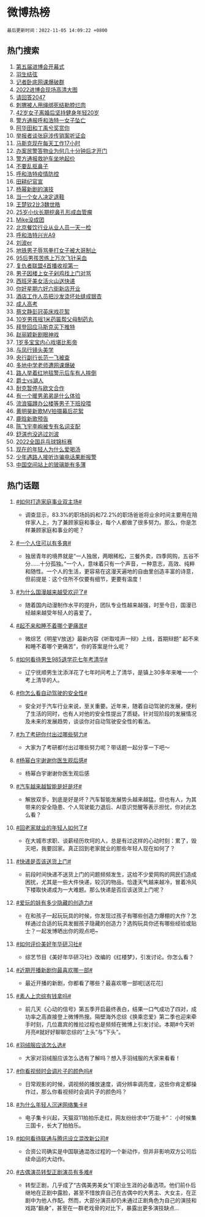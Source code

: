 # 微博热榜

`最后更新时间：2022-11-05 14:09:22 +0800`

## 热门搜索

1. [第五届进博会开幕式](https://m.weibo.cn/search?containerid=100103type%3D1%26t%3D10%26q%3D%23%E7%AC%AC%E4%BA%94%E5%B1%8A%E8%BF%9B%E5%8D%9A%E4%BC%9A%E5%BC%80%E5%B9%95%E5%BC%8F%23&stream_entry_id=51&isnewpage=1&extparam=seat%3D1%26cate%3D10103%26filter_type%3Drealtimehot%26pos%3D0%26dgr%3D0%26c_type%3D51%26display_time%3D1667628560%26pre_seqid%3D16676285601460188460221&luicode=10000011&lfid=106003type%253D25%2526t%253D3%2526disable_hot%253D1%2526filter_type%253Drealtimehot)
1. [羽生结弦](https://m.weibo.cn/search?containerid=100103type%3D1%26t%3D10%26q%3D%E7%BE%BD%E7%94%9F%E7%BB%93%E5%BC%A6&stream_entry_id=31&isnewpage=1&extparam=seat%3D1%26filter_type%3Drealtimehot%26pos%3D0%26c_type%3D31%26lcate%3D5001%26band_rank%3D1%26cate%3D5001%26flag%3D1%26q%3D%25E7%25BE%25BD%25E7%2594%259F%25E7%25BB%2593%25E5%25BC%25A6%26dgr%3D0%26realpos%3D1%26display_time%3D1667628560%26pre_seqid%3D16676285601460188460221&luicode=10000011&lfid=106003type%253D25%2526t%253D3%2526disable_hot%253D1%2526filter_type%253Drealtimehot)
1. [记者卧底网课爆破群](https://m.weibo.cn/search?containerid=100103type%3D1%26t%3D10%26q%3D%23%E8%AE%B0%E8%80%85%E5%8D%A7%E5%BA%95%E7%BD%91%E8%AF%BE%E7%88%86%E7%A0%B4%E7%BE%A4%23&stream_entry_id=31&isnewpage=1&extparam=seat%3D1%26filter_type%3Drealtimehot%26pos%3D1%26c_type%3D31%26lcate%3D5001%26band_rank%3D2%26cate%3D5001%26flag%3D0%26q%3D%2523%25E8%25AE%25B0%25E8%2580%2585%25E5%258D%25A7%25E5%25BA%2595%25E7%25BD%2591%25E8%25AF%25BE%25E7%2588%2586%25E7%25A0%25B4%25E7%25BE%25A4%2523%26dgr%3D0%26realpos%3D2%26display_time%3D1667628560%26pre_seqid%3D16676285601460188460221&luicode=10000011&lfid=106003type%253D25%2526t%253D3%2526disable_hot%253D1%2526filter_type%253Drealtimehot)
1. [2022进博会现场高清大图](https://m.weibo.cn/search?containerid=100103type%3D1%26t%3D10%26q%3D%232022%E8%BF%9B%E5%8D%9A%E4%BC%9A%E7%8E%B0%E5%9C%BA%E9%AB%98%E6%B8%85%E5%A4%A7%E5%9B%BE%23&stream_entry_id=31&isnewpage=1&extparam=seat%3D1%26filter_type%3Drealtimehot%26pos%3D2%26c_type%3D31%26lcate%3D5001%26band_rank%3D3%26cate%3D5001%26flag%3D0%26q%3D%25232022%25E8%25BF%259B%25E5%258D%259A%25E4%25BC%259A%25E7%258E%25B0%25E5%259C%25BA%25E9%25AB%2598%25E6%25B8%2585%25E5%25A4%25A7%25E5%259B%25BE%2523%26dgr%3D0%26realpos%3D3%26display_time%3D1667628560%26pre_seqid%3D16676285601460188460221&luicode=10000011&lfid=106003type%253D25%2526t%253D3%2526disable_hot%253D1%2526filter_type%253Drealtimehot)
1. [请回答2047](https://m.weibo.cn/search?containerid=100103type%3D1%26t%3D10%26q%3D%23%E8%AF%B7%E5%9B%9E%E7%AD%942047%23&stream_entry_id=31&isnewpage=1&extparam=seat%3D1%26topic_ad%3D1%26filter_type%3Drealtimehot%26pos%3D3%26c_type%3D31%26lcate%3D5001%26band_rank%3D4%26cate%3D5001%26adid%3D170322%26q%3D%2523%25E8%25AF%25B7%25E5%259B%259E%25E7%25AD%25942047%2523%26dgr%3D0%26display_time%3D1667628560%26pre_seqid%3D16676285601460188460221&luicode=10000011&lfid=106003type%253D25%2526t%253D3%2526disable_hot%253D1%2526filter_type%253Drealtimehot)
1. [刺猬被人用绳绑死结勒脖烂肉](https://m.weibo.cn/search?containerid=100103type%3D1%26t%3D10%26q%3D%23%E5%88%BA%E7%8C%AC%E8%A2%AB%E4%BA%BA%E7%94%A8%E7%BB%B3%E7%BB%91%E6%AD%BB%E7%BB%93%E5%8B%92%E8%84%96%E7%83%82%E8%82%89%23&stream_entry_id=31&isnewpage=1&extparam=seat%3D1%26filter_type%3Drealtimehot%26pos%3D4%26c_type%3D31%26lcate%3D5001%26band_rank%3D4%26cate%3D5001%26flag%3D1%26q%3D%2523%25E5%2588%25BA%25E7%258C%25AC%25E8%25A2%25AB%25E4%25BA%25BA%25E7%2594%25A8%25E7%25BB%25B3%25E7%25BB%2591%25E6%25AD%25BB%25E7%25BB%2593%25E5%258B%2592%25E8%2584%2596%25E7%2583%2582%25E8%2582%2589%2523%26dgr%3D0%26realpos%3D4%26display_time%3D1667628560%26pre_seqid%3D16676285601460188460221&luicode=10000011&lfid=106003type%253D25%2526t%253D3%2526disable_hot%253D1%2526filter_type%253Drealtimehot)
1. [42岁女子离婚后坚持健身年轻20岁](https://m.weibo.cn/search?containerid=100103type%3D1%26t%3D10%26q%3D%2342%E5%B2%81%E5%A5%B3%E5%AD%90%E7%A6%BB%E5%A9%9A%E5%90%8E%E5%9D%9A%E6%8C%81%E5%81%A5%E8%BA%AB%E5%B9%B4%E8%BD%BB20%E5%B2%81%23&stream_entry_id=31&isnewpage=1&extparam=seat%3D1%26filter_type%3Drealtimehot%26pos%3D5%26c_type%3D31%26lcate%3D5001%26band_rank%3D5%26cate%3D5001%26flag%3D2%26q%3D%252342%25E5%25B2%2581%25E5%25A5%25B3%25E5%25AD%2590%25E7%25A6%25BB%25E5%25A9%259A%25E5%2590%258E%25E5%259D%259A%25E6%258C%2581%25E5%2581%25A5%25E8%25BA%25AB%25E5%25B9%25B4%25E8%25BD%25BB20%25E5%25B2%2581%2523%26dgr%3D0%26realpos%3D5%26display_time%3D1667628560%26pre_seqid%3D16676285601460188460221&luicode=10000011&lfid=106003type%253D25%2526t%253D3%2526disable_hot%253D1%2526filter_type%253Drealtimehot)
1. [警方通报呼和浩特一女子坠亡](https://m.weibo.cn/search?containerid=100103type%3D1%26t%3D10%26q%3D%23%E8%AD%A6%E6%96%B9%E9%80%9A%E6%8A%A5%E5%91%BC%E5%92%8C%E6%B5%A9%E7%89%B9%E4%B8%80%E5%A5%B3%E5%AD%90%E5%9D%A0%E4%BA%A1%23&stream_entry_id=31&isnewpage=1&extparam=seat%3D1%26filter_type%3Drealtimehot%26pos%3D6%26c_type%3D31%26lcate%3D5001%26band_rank%3D6%26cate%3D5001%26flag%3D16%26q%3D%2523%25E8%25AD%25A6%25E6%2596%25B9%25E9%2580%259A%25E6%258A%25A5%25E5%2591%25BC%25E5%2592%258C%25E6%25B5%25A9%25E7%2589%25B9%25E4%25B8%2580%25E5%25A5%25B3%25E5%25AD%2590%25E5%259D%25A0%25E4%25BA%25A1%2523%26dgr%3D0%26realpos%3D6%26display_time%3D1667628560%26pre_seqid%3D16676285601460188460221&luicode=10000011&lfid=106003type%253D25%2526t%253D3%2526disable_hot%253D1%2526filter_type%253Drealtimehot)
1. [阿华田和丁禹兮奖赏你](https://m.weibo.cn/search?containerid=100103type%3D1%26t%3D10%26q%3D%23%E9%98%BF%E5%8D%8E%E7%94%B0%E5%92%8C%E4%B8%81%E7%A6%B9%E5%85%AE%E5%A5%96%E8%B5%8F%E4%BD%A0%23&stream_entry_id=31&isnewpage=1&extparam=seat%3D1%26topic_ad%3D1%26filter_type%3Drealtimehot%26pos%3D7%26c_type%3D31%26lcate%3D5001%26band_rank%3D7%26cate%3D5001%26adid%3D169901%26q%3D%2523%25E9%2598%25BF%25E5%258D%258E%25E7%2594%25B0%25E5%2592%258C%25E4%25B8%2581%25E7%25A6%25B9%25E5%2585%25AE%25E5%25A5%2596%25E8%25B5%258F%25E4%25BD%25A0%2523%26dgr%3D0%26display_time%3D1667628560%26pre_seqid%3D16676285601460188460221&luicode=10000011&lfid=106003type%253D25%2526t%253D3%2526disable_hot%253D1%2526filter_type%253Drealtimehot)
1. [举报者谈张庭涉传销案听证会](https://m.weibo.cn/search?containerid=100103type%3D1%26t%3D10%26q%3D%23%E4%B8%BE%E6%8A%A5%E8%80%85%E8%B0%88%E5%BC%A0%E5%BA%AD%E6%B6%89%E4%BC%A0%E9%94%80%E6%A1%88%E5%90%AC%E8%AF%81%E4%BC%9A%23&stream_entry_id=31&isnewpage=1&extparam=seat%3D1%26filter_type%3Drealtimehot%26pos%3D8%26c_type%3D31%26lcate%3D5001%26band_rank%3D7%26cate%3D5001%26flag%3D0%26q%3D%2523%25E4%25B8%25BE%25E6%258A%25A5%25E8%2580%2585%25E8%25B0%2588%25E5%25BC%25A0%25E5%25BA%25AD%25E6%25B6%2589%25E4%25BC%25A0%25E9%2594%2580%25E6%25A1%2588%25E5%2590%25AC%25E8%25AF%2581%25E4%25BC%259A%2523%26dgr%3D0%26realpos%3D7%26display_time%3D1667628560%26pre_seqid%3D16676285601460188460221&luicode=10000011&lfid=106003type%253D25%2526t%253D3%2526disable_hot%253D1%2526filter_type%253Drealtimehot)
1. [马斯克现在每天工作17小时](https://m.weibo.cn/search?containerid=100103type%3D1%26t%3D10%26q%3D%23%E9%A9%AC%E6%96%AF%E5%85%8B%E7%8E%B0%E5%9C%A8%E6%AF%8F%E5%A4%A9%E5%B7%A5%E4%BD%9C17%E5%B0%8F%E6%97%B6%23&stream_entry_id=31&isnewpage=1&extparam=seat%3D1%26filter_type%3Drealtimehot%26pos%3D9%26c_type%3D31%26lcate%3D5001%26band_rank%3D8%26cate%3D5001%26flag%3D0%26q%3D%2523%25E9%25A9%25AC%25E6%2596%25AF%25E5%2585%258B%25E7%258E%25B0%25E5%259C%25A8%25E6%25AF%258F%25E5%25A4%25A9%25E5%25B7%25A5%25E4%25BD%259C17%25E5%25B0%258F%25E6%2597%25B6%2523%26dgr%3D0%26realpos%3D8%26display_time%3D1667628560%26pre_seqid%3D16676285601460188460221&luicode=10000011&lfid=106003type%253D25%2526t%253D3%2526disable_hot%253D1%2526filter_type%253Drealtimehot)
1. [办案民警答物业为何几十分钟后才开门](https://m.weibo.cn/search?containerid=100103type%3D1%26t%3D10%26q%3D%23%E5%8A%9E%E6%A1%88%E6%B0%91%E8%AD%A6%E7%AD%94%E7%89%A9%E4%B8%9A%E4%B8%BA%E4%BD%95%E5%87%A0%E5%8D%81%E5%88%86%E9%92%9F%E5%90%8E%E6%89%8D%E5%BC%80%E9%97%A8%23&stream_entry_id=31&isnewpage=1&extparam=seat%3D1%26filter_type%3Drealtimehot%26pos%3D10%26c_type%3D31%26lcate%3D5001%26band_rank%3D9%26cate%3D5001%26flag%3D16%26q%3D%2523%25E5%258A%259E%25E6%25A1%2588%25E6%25B0%2591%25E8%25AD%25A6%25E7%25AD%2594%25E7%2589%25A9%25E4%25B8%259A%25E4%25B8%25BA%25E4%25BD%2595%25E5%2587%25A0%25E5%258D%2581%25E5%2588%2586%25E9%2592%259F%25E5%2590%258E%25E6%2589%258D%25E5%25BC%2580%25E9%2597%25A8%2523%26dgr%3D0%26realpos%3D9%26display_time%3D1667628560%26pre_seqid%3D16676285601460188460221&luicode=10000011&lfid=106003type%253D25%2526t%253D3%2526disable_hot%253D1%2526filter_type%253Drealtimehot)
1. [警方通报救护车坐地起价](https://m.weibo.cn/search?containerid=100103type%3D1%26t%3D10%26q%3D%23%E8%AD%A6%E6%96%B9%E9%80%9A%E6%8A%A5%E6%95%91%E6%8A%A4%E8%BD%A6%E5%9D%90%E5%9C%B0%E8%B5%B7%E4%BB%B7%23&stream_entry_id=31&isnewpage=1&extparam=seat%3D1%26filter_type%3Drealtimehot%26pos%3D11%26c_type%3D31%26lcate%3D5001%26band_rank%3D10%26cate%3D5001%26flag%3D1%26q%3D%2523%25E8%25AD%25A6%25E6%2596%25B9%25E9%2580%259A%25E6%258A%25A5%25E6%2595%2591%25E6%258A%25A4%25E8%25BD%25A6%25E5%259D%2590%25E5%259C%25B0%25E8%25B5%25B7%25E4%25BB%25B7%2523%26dgr%3D0%26realpos%3D10%26display_time%3D1667628560%26pre_seqid%3D16676285601460188460221&luicode=10000011&lfid=106003type%253D25%2526t%253D3%2526disable_hot%253D1%2526filter_type%253Drealtimehot)
1. [不要乱抠鼻子](https://m.weibo.cn/search?containerid=100103type%3D1%26t%3D10%26q%3D%23%E4%B8%8D%E8%A6%81%E4%B9%B1%E6%8A%A0%E9%BC%BB%E5%AD%90%23&stream_entry_id=31&isnewpage=1&extparam=seat%3D1%26filter_type%3Drealtimehot%26pos%3D12%26c_type%3D31%26lcate%3D5001%26band_rank%3D11%26cate%3D5001%26flag%3D0%26q%3D%2523%25E4%25B8%258D%25E8%25A6%2581%25E4%25B9%25B1%25E6%258A%25A0%25E9%25BC%25BB%25E5%25AD%2590%2523%26dgr%3D0%26realpos%3D11%26display_time%3D1667628560%26pre_seqid%3D16676285601460188460221&luicode=10000011&lfid=106003type%253D25%2526t%253D3%2526disable_hot%253D1%2526filter_type%253Drealtimehot)
1. [呼和浩特疫情防控](https://m.weibo.cn/search?containerid=100103type%3D1%26t%3D10%26q%3D%23%E5%91%BC%E5%92%8C%E6%B5%A9%E7%89%B9%E7%96%AB%E6%83%85%E9%98%B2%E6%8E%A7%23&stream_entry_id=31&isnewpage=1&extparam=seat%3D1%26filter_type%3Drealtimehot%26pos%3D13%26c_type%3D31%26lcate%3D5001%26band_rank%3D12%26cate%3D5001%26flag%3D1%26q%3D%2523%25E5%2591%25BC%25E5%2592%258C%25E6%25B5%25A9%25E7%2589%25B9%25E7%2596%25AB%25E6%2583%2585%25E9%2598%25B2%25E6%258E%25A7%2523%26dgr%3D0%26realpos%3D12%26display_time%3D1667628560%26pre_seqid%3D16676285601460188460221&luicode=10000011&lfid=106003type%253D25%2526t%253D3%2526disable_hot%253D1%2526filter_type%253Drealtimehot)
1. [田耕纪官宣](https://m.weibo.cn/search?containerid=100103type%3D1%26t%3D10%26q%3D%23%E7%94%B0%E8%80%95%E7%BA%AA%E5%AE%98%E5%AE%A3%23&stream_entry_id=31&isnewpage=1&extparam=seat%3D1%26filter_type%3Drealtimehot%26pos%3D14%26c_type%3D31%26lcate%3D5001%26band_rank%3D13%26cate%3D5001%26flag%3D1%26q%3D%2523%25E7%2594%25B0%25E8%2580%2595%25E7%25BA%25AA%25E5%25AE%2598%25E5%25AE%25A3%2523%26dgr%3D0%26realpos%3D13%26display_time%3D1667628560%26pre_seqid%3D16676285601460188460221&luicode=10000011&lfid=106003type%253D25%2526t%253D3%2526disable_hot%253D1%2526filter_type%253Drealtimehot)
1. [杨幂新剧的演技](https://m.weibo.cn/search?containerid=100103type%3D1%26t%3D10%26q%3D%23%E6%9D%A8%E5%B9%82%E6%96%B0%E5%89%A7%E7%9A%84%E6%BC%94%E6%8A%80%23&stream_entry_id=31&isnewpage=1&extparam=seat%3D1%26filter_type%3Drealtimehot%26pos%3D15%26c_type%3D31%26lcate%3D5001%26band_rank%3D14%26cate%3D5001%26flag%3D1%26q%3D%2523%25E6%259D%25A8%25E5%25B9%2582%25E6%2596%25B0%25E5%2589%25A7%25E7%259A%2584%25E6%25BC%2594%25E6%258A%2580%2523%26dgr%3D0%26realpos%3D14%26display_time%3D1667628560%26pre_seqid%3D16676285601460188460221&luicode=10000011&lfid=106003type%253D25%2526t%253D3%2526disable_hot%253D1%2526filter_type%253Drealtimehot)
1. [当一个女人决定退鞋](https://m.weibo.cn/search?containerid=100103type%3D1%26t%3D10%26q%3D%23%E5%BD%93%E4%B8%80%E4%B8%AA%E5%A5%B3%E4%BA%BA%E5%86%B3%E5%AE%9A%E9%80%80%E9%9E%8B%23&stream_entry_id=31&isnewpage=1&extparam=seat%3D1%26filter_type%3Drealtimehot%26pos%3D16%26c_type%3D31%26lcate%3D5001%26band_rank%3D15%26cate%3D5001%26flag%3D0%26q%3D%2523%25E5%25BD%2593%25E4%25B8%2580%25E4%25B8%25AA%25E5%25A5%25B3%25E4%25BA%25BA%25E5%2586%25B3%25E5%25AE%259A%25E9%2580%2580%25E9%259E%258B%2523%26dgr%3D0%26realpos%3D15%26display_time%3D1667628560%26pre_seqid%3D16676285601460188460221&luicode=10000011&lfid=106003type%253D25%2526t%253D3%2526disable_hot%253D1%2526filter_type%253Drealtimehot)
1. [王楚钦2比3魏世皓](https://m.weibo.cn/search?containerid=100103type%3D1%26t%3D10%26q%3D%23%E7%8E%8B%E6%A5%9A%E9%92%A62%E6%AF%943%E9%AD%8F%E4%B8%96%E7%9A%93%23&stream_entry_id=31&isnewpage=1&extparam=seat%3D1%26filter_type%3Drealtimehot%26pos%3D17%26c_type%3D31%26lcate%3D5001%26band_rank%3D16%26cate%3D5001%26flag%3D0%26q%3D%2523%25E7%258E%258B%25E6%25A5%259A%25E9%2592%25A62%25E6%25AF%25943%25E9%25AD%258F%25E4%25B8%2596%25E7%259A%2593%2523%26dgr%3D0%26realpos%3D16%26display_time%3D1667628560%26pre_seqid%3D16676285601460188460221&luicode=10000011&lfid=106003type%253D25%2526t%253D3%2526disable_hot%253D1%2526filter_type%253Drealtimehot)
1. [25岁小伙长期挖鼻孔形成血管瘤](https://m.weibo.cn/search?containerid=100103type%3D1%26t%3D10%26q%3D%2325%E5%B2%81%E5%B0%8F%E4%BC%99%E9%95%BF%E6%9C%9F%E6%8C%96%E9%BC%BB%E5%AD%94%E5%BD%A2%E6%88%90%E8%A1%80%E7%AE%A1%E7%98%A4%23&stream_entry_id=31&isnewpage=1&extparam=seat%3D1%26filter_type%3Drealtimehot%26pos%3D18%26c_type%3D31%26lcate%3D5001%26band_rank%3D17%26cate%3D5001%26flag%3D2%26q%3D%252325%25E5%25B2%2581%25E5%25B0%258F%25E4%25BC%2599%25E9%2595%25BF%25E6%259C%259F%25E6%258C%2596%25E9%25BC%25BB%25E5%25AD%2594%25E5%25BD%25A2%25E6%2588%2590%25E8%25A1%2580%25E7%25AE%25A1%25E7%2598%25A4%2523%26dgr%3D0%26realpos%3D17%26display_time%3D1667628560%26pre_seqid%3D16676285601460188460221&luicode=10000011&lfid=106003type%253D25%2526t%253D3%2526disable_hot%253D1%2526filter_type%253Drealtimehot)
1. [Mike没成团](https://m.weibo.cn/search?containerid=100103type%3D1%26t%3D10%26q%3D%23Mike%E6%B2%A1%E6%88%90%E5%9B%A2%23&stream_entry_id=31&isnewpage=1&extparam=seat%3D1%26filter_type%3Drealtimehot%26pos%3D19%26c_type%3D31%26lcate%3D5001%26band_rank%3D18%26cate%3D5001%26flag%3D0%26q%3D%2523Mike%25E6%25B2%25A1%25E6%2588%2590%25E5%259B%25A2%2523%26dgr%3D0%26realpos%3D18%26display_time%3D1667628560%26pre_seqid%3D16676285601460188460221&luicode=10000011&lfid=106003type%253D25%2526t%253D3%2526disable_hot%253D1%2526filter_type%253Drealtimehot)
1. [北京餐饮行业从业人员一天一检](https://m.weibo.cn/search?containerid=100103type%3D1%26t%3D10%26q%3D%23%E5%8C%97%E4%BA%AC%E9%A4%90%E9%A5%AE%E8%A1%8C%E4%B8%9A%E4%BB%8E%E4%B8%9A%E4%BA%BA%E5%91%98%E4%B8%80%E5%A4%A9%E4%B8%80%E6%A3%80%23&stream_entry_id=31&isnewpage=1&extparam=seat%3D1%26filter_type%3Drealtimehot%26pos%3D20%26c_type%3D31%26lcate%3D5001%26band_rank%3D19%26cate%3D5001%26flag%3D1%26q%3D%2523%25E5%258C%2597%25E4%25BA%25AC%25E9%25A4%2590%25E9%25A5%25AE%25E8%25A1%258C%25E4%25B8%259A%25E4%25BB%258E%25E4%25B8%259A%25E4%25BA%25BA%25E5%2591%2598%25E4%25B8%2580%25E5%25A4%25A9%25E4%25B8%2580%25E6%25A3%2580%2523%26dgr%3D0%26realpos%3D19%26display_time%3D1667628560%26pre_seqid%3D16676285601460188460221&luicode=10000011&lfid=106003type%253D25%2526t%253D3%2526disable_hot%253D1%2526filter_type%253Drealtimehot)
1. [呼和浩特兴光A9](https://m.weibo.cn/search?containerid=100103type%3D1%26t%3D10%26q%3D%23%E5%91%BC%E5%92%8C%E6%B5%A9%E7%89%B9%E5%85%B4%E5%85%89A9%23&stream_entry_id=31&isnewpage=1&extparam=seat%3D1%26filter_type%3Drealtimehot%26pos%3D21%26c_type%3D31%26lcate%3D5001%26band_rank%3D20%26cate%3D5001%26flag%3D0%26q%3D%2523%25E5%2591%25BC%25E5%2592%258C%25E6%25B5%25A9%25E7%2589%25B9%25E5%2585%25B4%25E5%2585%2589A9%2523%26dgr%3D0%26realpos%3D20%26display_time%3D1667628560%26pre_seqid%3D16676285601460188460221&luicode=10000011&lfid=106003type%253D25%2526t%253D3%2526disable_hot%253D1%2526filter_type%253Drealtimehot)
1. [刘波er](https://m.weibo.cn/search?containerid=100103type%3D1%26t%3D10%26q%3D%E5%88%98%E6%B3%A2er&stream_entry_id=31&isnewpage=1&extparam=seat%3D1%26filter_type%3Drealtimehot%26pos%3D22%26c_type%3D31%26lcate%3D5001%26band_rank%3D21%26cate%3D5001%26flag%3D0%26q%3D%25E5%2588%2598%25E6%25B3%25A2er%26dgr%3D0%26realpos%3D21%26display_time%3D1667628560%26pre_seqid%3D16676285601460188460221&luicode=10000011&lfid=106003type%253D25%2526t%253D3%2526disable_hot%253D1%2526filter_type%253Drealtimehot)
1. [地铁男子辱骂拳打女子被大哥制止](https://m.weibo.cn/search?containerid=100103type%3D1%26t%3D10%26q%3D%23%E5%9C%B0%E9%93%81%E7%94%B7%E5%AD%90%E8%BE%B1%E9%AA%82%E6%8B%B3%E6%89%93%E5%A5%B3%E5%AD%90%E8%A2%AB%E5%A4%A7%E5%93%A5%E5%88%B6%E6%AD%A2%23&stream_entry_id=31&isnewpage=1&extparam=seat%3D1%26filter_type%3Drealtimehot%26pos%3D23%26c_type%3D31%26lcate%3D5001%26band_rank%3D22%26cate%3D5001%26flag%3D0%26q%3D%2523%25E5%259C%25B0%25E9%2593%2581%25E7%2594%25B7%25E5%25AD%2590%25E8%25BE%25B1%25E9%25AA%2582%25E6%258B%25B3%25E6%2589%2593%25E5%25A5%25B3%25E5%25AD%2590%25E8%25A2%25AB%25E5%25A4%25A7%25E5%2593%25A5%25E5%2588%25B6%25E6%25AD%25A2%2523%26dgr%3D0%26realpos%3D22%26display_time%3D1667628560%26pre_seqid%3D16676285601460188460221&luicode=10000011&lfid=106003type%253D25%2526t%253D3%2526disable_hot%253D1%2526filter_type%253Drealtimehot)
1. [95后男孩苦练上万次飞针采血](https://m.weibo.cn/search?containerid=100103type%3D1%26t%3D10%26q%3D%2395%E5%90%8E%E7%94%B7%E5%AD%A9%E8%8B%A6%E7%BB%83%E4%B8%8A%E4%B8%87%E6%AC%A1%E9%A3%9E%E9%92%88%E9%87%87%E8%A1%80%23&stream_entry_id=31&isnewpage=1&extparam=seat%3D1%26filter_type%3Drealtimehot%26pos%3D24%26c_type%3D31%26lcate%3D5001%26band_rank%3D23%26cate%3D5001%26flag%3D0%26q%3D%252395%25E5%2590%258E%25E7%2594%25B7%25E5%25AD%25A9%25E8%258B%25A6%25E7%25BB%2583%25E4%25B8%258A%25E4%25B8%2587%25E6%25AC%25A1%25E9%25A3%259E%25E9%2592%2588%25E9%2587%2587%25E8%25A1%2580%2523%26dgr%3D0%26realpos%3D23%26display_time%3D1667628560%26pre_seqid%3D16676285601460188460221&luicode=10000011&lfid=106003type%253D25%2526t%253D3%2526disable_hot%253D1%2526filter_type%253Drealtimehot)
1. [复仇者联盟4首播收视第一](https://m.weibo.cn/search?containerid=100103type%3D1%26t%3D10%26q%3D%23%E5%A4%8D%E4%BB%87%E8%80%85%E8%81%94%E7%9B%9F4%E9%A6%96%E6%92%AD%E6%94%B6%E8%A7%86%E7%AC%AC%E4%B8%80%23&stream_entry_id=31&isnewpage=1&extparam=seat%3D1%26filter_type%3Drealtimehot%26pos%3D25%26c_type%3D31%26lcate%3D5001%26band_rank%3D24%26cate%3D5001%26flag%3D0%26q%3D%2523%25E5%25A4%258D%25E4%25BB%2587%25E8%2580%2585%25E8%2581%2594%25E7%259B%259F4%25E9%25A6%2596%25E6%2592%25AD%25E6%2594%25B6%25E8%25A7%2586%25E7%25AC%25AC%25E4%25B8%2580%2523%26dgr%3D0%26realpos%3D24%26display_time%3D1667628560%26pre_seqid%3D16676285601460188460221&luicode=10000011&lfid=106003type%253D25%2526t%253D3%2526disable_hot%253D1%2526filter_type%253Drealtimehot)
1. [男子因楼上女子剁鸡找上门对骂](https://m.weibo.cn/search?containerid=100103type%3D1%26t%3D10%26q%3D%23%E7%94%B7%E5%AD%90%E5%9B%A0%E6%A5%BC%E4%B8%8A%E5%A5%B3%E5%AD%90%E5%89%81%E9%B8%A1%E6%89%BE%E4%B8%8A%E9%97%A8%E5%AF%B9%E9%AA%82%23&stream_entry_id=31&isnewpage=1&extparam=seat%3D1%26filter_type%3Drealtimehot%26pos%3D26%26c_type%3D31%26lcate%3D5001%26band_rank%3D25%26cate%3D5001%26flag%3D0%26q%3D%2523%25E7%2594%25B7%25E5%25AD%2590%25E5%259B%25A0%25E6%25A5%25BC%25E4%25B8%258A%25E5%25A5%25B3%25E5%25AD%2590%25E5%2589%2581%25E9%25B8%25A1%25E6%2589%25BE%25E4%25B8%258A%25E9%2597%25A8%25E5%25AF%25B9%25E9%25AA%2582%2523%26dgr%3D0%26realpos%3D25%26display_time%3D1667628560%26pre_seqid%3D16676285601460188460221&luicode=10000011&lfid=106003type%253D25%2526t%253D3%2526disable_hot%253D1%2526filter_type%253Drealtimehot)
1. [西班牙美女活火山送快递](https://m.weibo.cn/search?containerid=100103type%3D1%26t%3D10%26q%3D%23%E8%A5%BF%E7%8F%AD%E7%89%99%E7%BE%8E%E5%A5%B3%E6%B4%BB%E7%81%AB%E5%B1%B1%E9%80%81%E5%BF%AB%E9%80%92%23&stream_entry_id=31&isnewpage=1&extparam=seat%3D1%26filter_type%3Drealtimehot%26pos%3D27%26c_type%3D31%26lcate%3D5001%26band_rank%3D26%26cate%3D5001%26flag%3D1%26q%3D%2523%25E8%25A5%25BF%25E7%258F%25AD%25E7%2589%2599%25E7%25BE%258E%25E5%25A5%25B3%25E6%25B4%25BB%25E7%2581%25AB%25E5%25B1%25B1%25E9%2580%2581%25E5%25BF%25AB%25E9%2580%2592%2523%26dgr%3D0%26realpos%3D26%26display_time%3D1667628560%26pre_seqid%3D16676285601460188460221&luicode=10000011&lfid=106003type%253D25%2526t%253D3%2526disable_hot%253D1%2526filter_type%253Drealtimehot)
1. [你好星期六好六街新店开业](https://m.weibo.cn/search?containerid=100103type%3D1%26t%3D10%26q%3D%23%E4%BD%A0%E5%A5%BD%E6%98%9F%E6%9C%9F%E5%85%AD%E5%A5%BD%E5%85%AD%E8%A1%97%E6%96%B0%E5%BA%97%E5%BC%80%E4%B8%9A%23&stream_entry_id=31&isnewpage=1&extparam=seat%3D1%26filter_type%3Drealtimehot%26pos%3D28%26c_type%3D31%26lcate%3D5001%26band_rank%3D27%26cate%3D5001%26flag%3D0%26q%3D%2523%25E4%25BD%25A0%25E5%25A5%25BD%25E6%2598%259F%25E6%259C%259F%25E5%2585%25AD%25E5%25A5%25BD%25E5%2585%25AD%25E8%25A1%2597%25E6%2596%25B0%25E5%25BA%2597%25E5%25BC%2580%25E4%25B8%259A%2523%26dgr%3D0%26realpos%3D27%26display_time%3D1667628560%26pre_seqid%3D16676285601460188460221&luicode=10000011&lfid=106003type%253D25%2526t%253D3%2526disable_hot%253D1%2526filter_type%253Drealtimehot)
1. [酒店工作人员把沙发烫坏处缝成银杏](https://m.weibo.cn/search?containerid=100103type%3D1%26t%3D10%26q%3D%23%E9%85%92%E5%BA%97%E5%B7%A5%E4%BD%9C%E4%BA%BA%E5%91%98%E6%8A%8A%E6%B2%99%E5%8F%91%E7%83%AB%E5%9D%8F%E5%A4%84%E7%BC%9D%E6%88%90%E9%93%B6%E6%9D%8F%23&stream_entry_id=31&isnewpage=1&extparam=seat%3D1%26filter_type%3Drealtimehot%26pos%3D29%26c_type%3D31%26lcate%3D5001%26band_rank%3D28%26cate%3D5001%26flag%3D0%26q%3D%2523%25E9%2585%2592%25E5%25BA%2597%25E5%25B7%25A5%25E4%25BD%259C%25E4%25BA%25BA%25E5%2591%2598%25E6%258A%258A%25E6%25B2%2599%25E5%258F%2591%25E7%2583%25AB%25E5%259D%258F%25E5%25A4%2584%25E7%25BC%259D%25E6%2588%2590%25E9%2593%25B6%25E6%259D%258F%2523%26dgr%3D0%26realpos%3D28%26display_time%3D1667628560%26pre_seqid%3D16676285601460188460221&luicode=10000011&lfid=106003type%253D25%2526t%253D3%2526disable_hot%253D1%2526filter_type%253Drealtimehot)
1. [成人高考](https://m.weibo.cn/search?containerid=100103type%3D1%26t%3D10%26q%3D%E6%88%90%E4%BA%BA%E9%AB%98%E8%80%83&stream_entry_id=31&isnewpage=1&extparam=seat%3D1%26filter_type%3Drealtimehot%26pos%3D30%26c_type%3D31%26lcate%3D5001%26band_rank%3D29%26cate%3D5001%26flag%3D1%26q%3D%25E6%2588%2590%25E4%25BA%25BA%25E9%25AB%2598%25E8%2580%2583%26dgr%3D0%26realpos%3D29%26display_time%3D1667628560%26pre_seqid%3D16676285601460188460221&luicode=10000011&lfid=106003type%253D25%2526t%253D3%2526disable_hot%253D1%2526filter_type%253Drealtimehot)
1. [蔡文静彭冠英床戏花絮](https://m.weibo.cn/search?containerid=100103type%3D1%26t%3D10%26q%3D%23%E8%94%A1%E6%96%87%E9%9D%99%E5%BD%AD%E5%86%A0%E8%8B%B1%E5%BA%8A%E6%88%8F%E8%8A%B1%E7%B5%AE%23&stream_entry_id=31&isnewpage=1&extparam=seat%3D1%26filter_type%3Drealtimehot%26pos%3D31%26c_type%3D31%26lcate%3D5001%26band_rank%3D30%26cate%3D5001%26flag%3D0%26q%3D%2523%25E8%2594%25A1%25E6%2596%2587%25E9%259D%2599%25E5%25BD%25AD%25E5%2586%25A0%25E8%258B%25B1%25E5%25BA%258A%25E6%2588%258F%25E8%258A%25B1%25E7%25B5%25AE%2523%26dgr%3D0%26realpos%3D30%26display_time%3D1667628560%26pre_seqid%3D16676285601460188460221&luicode=10000011&lfid=106003type%253D25%2526t%253D3%2526disable_hot%253D1%2526filter_type%253Drealtimehot)
1. [10岁男孩摇1米药匾帮父母制药丸](https://m.weibo.cn/search?containerid=100103type%3D1%26t%3D10%26q%3D%2310%E5%B2%81%E7%94%B7%E5%AD%A9%E6%91%871%E7%B1%B3%E8%8D%AF%E5%8C%BE%E5%B8%AE%E7%88%B6%E6%AF%8D%E5%88%B6%E8%8D%AF%E4%B8%B8%23&stream_entry_id=31&isnewpage=1&extparam=seat%3D1%26filter_type%3Drealtimehot%26pos%3D32%26c_type%3D31%26lcate%3D5001%26band_rank%3D31%26cate%3D5001%26flag%3D0%26q%3D%252310%25E5%25B2%2581%25E7%2594%25B7%25E5%25AD%25A9%25E6%2591%25871%25E7%25B1%25B3%25E8%258D%25AF%25E5%258C%25BE%25E5%25B8%25AE%25E7%2588%25B6%25E6%25AF%258D%25E5%2588%25B6%25E8%258D%25AF%25E4%25B8%25B8%2523%26dgr%3D0%26realpos%3D31%26display_time%3D1667628560%26pre_seqid%3D16676285601460188460221&luicode=10000011&lfid=106003type%253D25%2526t%253D3%2526disable_hot%253D1%2526filter_type%253Drealtimehot)
1. [拜登回应马斯克买下推特](https://m.weibo.cn/search?containerid=100103type%3D1%26t%3D10%26q%3D%23%E6%8B%9C%E7%99%BB%E5%9B%9E%E5%BA%94%E9%A9%AC%E6%96%AF%E5%85%8B%E4%B9%B0%E4%B8%8B%E6%8E%A8%E7%89%B9%23&stream_entry_id=31&isnewpage=1&extparam=seat%3D1%26filter_type%3Drealtimehot%26pos%3D33%26c_type%3D31%26lcate%3D5001%26band_rank%3D32%26cate%3D5001%26flag%3D1%26q%3D%2523%25E6%258B%259C%25E7%2599%25BB%25E5%259B%259E%25E5%25BA%2594%25E9%25A9%25AC%25E6%2596%25AF%25E5%2585%258B%25E4%25B9%25B0%25E4%25B8%258B%25E6%258E%25A8%25E7%2589%25B9%2523%26dgr%3D0%26realpos%3D32%26display_time%3D1667628560%26pre_seqid%3D16676285601460188460221&luicode=10000011&lfid=106003type%253D25%2526t%253D3%2526disable_hot%253D1%2526filter_type%253Drealtimehot)
1. [赵丽颖新剧眼神戏](https://m.weibo.cn/search?containerid=100103type%3D1%26t%3D10%26q%3D%23%E8%B5%B5%E4%B8%BD%E9%A2%96%E6%96%B0%E5%89%A7%E7%9C%BC%E7%A5%9E%E6%88%8F%23&stream_entry_id=31&isnewpage=1&extparam=seat%3D1%26filter_type%3Drealtimehot%26pos%3D34%26c_type%3D31%26lcate%3D5001%26band_rank%3D33%26cate%3D5001%26flag%3D0%26q%3D%2523%25E8%25B5%25B5%25E4%25B8%25BD%25E9%25A2%2596%25E6%2596%25B0%25E5%2589%25A7%25E7%259C%25BC%25E7%25A5%259E%25E6%2588%258F%2523%26dgr%3D0%26realpos%3D33%26display_time%3D1667628560%26pre_seqid%3D16676285601460188460221&luicode=10000011&lfid=106003type%253D25%2526t%253D3%2526disable_hot%253D1%2526filter_type%253Drealtimehot)
1. [1岁多宝宝内心戏堪比影帝](https://m.weibo.cn/search?containerid=100103type%3D1%26t%3D10%26q%3D%231%E5%B2%81%E5%A4%9A%E5%AE%9D%E5%AE%9D%E5%86%85%E5%BF%83%E6%88%8F%E5%A0%AA%E6%AF%94%E5%BD%B1%E5%B8%9D%23&stream_entry_id=31&isnewpage=1&extparam=seat%3D1%26filter_type%3Drealtimehot%26pos%3D35%26c_type%3D31%26lcate%3D5001%26band_rank%3D34%26cate%3D5001%26flag%3D1%26q%3D%25231%25E5%25B2%2581%25E5%25A4%259A%25E5%25AE%259D%25E5%25AE%259D%25E5%2586%2585%25E5%25BF%2583%25E6%2588%258F%25E5%25A0%25AA%25E6%25AF%2594%25E5%25BD%25B1%25E5%25B8%259D%2523%26dgr%3D0%26realpos%3D34%26display_time%3D1667628560%26pre_seqid%3D16676285601460188460221&luicode=10000011&lfid=106003type%253D25%2526t%253D3%2526disable_hot%253D1%2526filter_type%253Drealtimehot)
1. [与凤行镜头美学](https://m.weibo.cn/search?containerid=100103type%3D1%26t%3D10%26q%3D%23%E4%B8%8E%E5%87%A4%E8%A1%8C%E9%95%9C%E5%A4%B4%E7%BE%8E%E5%AD%A6%23&stream_entry_id=31&isnewpage=1&extparam=seat%3D1%26filter_type%3Drealtimehot%26pos%3D36%26c_type%3D31%26lcate%3D5001%26band_rank%3D35%26cate%3D5001%26flag%3D0%26q%3D%2523%25E4%25B8%258E%25E5%2587%25A4%25E8%25A1%258C%25E9%2595%259C%25E5%25A4%25B4%25E7%25BE%258E%25E5%25AD%25A6%2523%26dgr%3D0%26realpos%3D35%26display_time%3D1667628560%26pre_seqid%3D16676285601460188460221&luicode=10000011&lfid=106003type%253D25%2526t%253D3%2526disable_hot%253D1%2526filter_type%253Drealtimehot)
1. [央行副行长范一飞被查](https://m.weibo.cn/search?containerid=100103type%3D1%26t%3D10%26q%3D%23%E5%A4%AE%E8%A1%8C%E5%89%AF%E8%A1%8C%E9%95%BF%E8%8C%83%E4%B8%80%E9%A3%9E%E8%A2%AB%E6%9F%A5%23&stream_entry_id=31&isnewpage=1&extparam=seat%3D1%26filter_type%3Drealtimehot%26pos%3D37%26c_type%3D31%26lcate%3D5001%26band_rank%3D36%26cate%3D5001%26flag%3D0%26q%3D%2523%25E5%25A4%25AE%25E8%25A1%258C%25E5%2589%25AF%25E8%25A1%258C%25E9%2595%25BF%25E8%258C%2583%25E4%25B8%2580%25E9%25A3%259E%25E8%25A2%25AB%25E6%259F%25A5%2523%26dgr%3D0%26realpos%3D36%26display_time%3D1667628560%26pre_seqid%3D16676285601460188460221&luicode=10000011&lfid=106003type%253D25%2526t%253D3%2526disable_hot%253D1%2526filter_type%253Drealtimehot)
1. [多地中学老师遭网课爆破](https://m.weibo.cn/search?containerid=100103type%3D1%26t%3D10%26q%3D%23%E5%A4%9A%E5%9C%B0%E4%B8%AD%E5%AD%A6%E8%80%81%E5%B8%88%E9%81%AD%E7%BD%91%E8%AF%BE%E7%88%86%E7%A0%B4%23&stream_entry_id=31&isnewpage=1&extparam=seat%3D1%26filter_type%3Drealtimehot%26pos%3D38%26c_type%3D31%26lcate%3D5001%26band_rank%3D37%26cate%3D5001%26flag%3D0%26q%3D%2523%25E5%25A4%259A%25E5%259C%25B0%25E4%25B8%25AD%25E5%25AD%25A6%25E8%2580%2581%25E5%25B8%2588%25E9%2581%25AD%25E7%25BD%2591%25E8%25AF%25BE%25E7%2588%2586%25E7%25A0%25B4%2523%26dgr%3D0%26realpos%3D37%26display_time%3D1667628560%26pre_seqid%3D16676285601460188460221&luicode=10000011&lfid=106003type%253D25%2526t%253D3%2526disable_hot%253D1%2526filter_type%253Drealtimehot)
1. [路人举着红地毯警示后车有人摔倒](https://m.weibo.cn/search?containerid=100103type%3D1%26t%3D10%26q%3D%23%E8%B7%AF%E4%BA%BA%E4%B8%BE%E7%9D%80%E7%BA%A2%E5%9C%B0%E6%AF%AF%E8%AD%A6%E7%A4%BA%E5%90%8E%E8%BD%A6%E6%9C%89%E4%BA%BA%E6%91%94%E5%80%92%23&stream_entry_id=31&isnewpage=1&extparam=seat%3D1%26filter_type%3Drealtimehot%26pos%3D39%26c_type%3D31%26lcate%3D5001%26band_rank%3D38%26cate%3D5001%26flag%3D0%26q%3D%2523%25E8%25B7%25AF%25E4%25BA%25BA%25E4%25B8%25BE%25E7%259D%2580%25E7%25BA%25A2%25E5%259C%25B0%25E6%25AF%25AF%25E8%25AD%25A6%25E7%25A4%25BA%25E5%2590%258E%25E8%25BD%25A6%25E6%259C%2589%25E4%25BA%25BA%25E6%2591%2594%25E5%2580%2592%2523%26dgr%3D0%26realpos%3D38%26display_time%3D1667628560%26pre_seqid%3D16676285601460188460221&luicode=10000011&lfid=106003type%253D25%2526t%253D3%2526disable_hot%253D1%2526filter_type%253Drealtimehot)
1. [爵士vs湖人](https://m.weibo.cn/search?containerid=100103type%3D1%26t%3D10%26q%3D%23%E7%88%B5%E5%A3%ABvs%E6%B9%96%E4%BA%BA%23&stream_entry_id=31&isnewpage=1&extparam=seat%3D1%26filter_type%3Drealtimehot%26pos%3D40%26c_type%3D31%26lcate%3D5001%26band_rank%3D39%26cate%3D5001%26flag%3D0%26q%3D%2523%25E7%2588%25B5%25E5%25A3%25ABvs%25E6%25B9%2596%25E4%25BA%25BA%2523%26dgr%3D0%26realpos%3D39%26display_time%3D1667628560%26pre_seqid%3D16676285601460188460221&luicode=10000011&lfid=106003type%253D25%2526t%253D3%2526disable_hot%253D1%2526filter_type%253Drealtimehot)
1. [耐克暂停与欧文合作](https://m.weibo.cn/search?containerid=100103type%3D1%26t%3D10%26q%3D%23%E8%80%90%E5%85%8B%E6%9A%82%E5%81%9C%E4%B8%8E%E6%AC%A7%E6%96%87%E5%90%88%E4%BD%9C%23&stream_entry_id=31&isnewpage=1&extparam=seat%3D1%26filter_type%3Drealtimehot%26pos%3D41%26c_type%3D31%26lcate%3D5001%26band_rank%3D40%26cate%3D5001%26flag%3D0%26q%3D%2523%25E8%2580%2590%25E5%2585%258B%25E6%259A%2582%25E5%2581%259C%25E4%25B8%258E%25E6%25AC%25A7%25E6%2596%2587%25E5%2590%2588%25E4%25BD%259C%2523%26dgr%3D0%26realpos%3D40%26display_time%3D1667628560%26pre_seqid%3D16676285601460188460221&luicode=10000011&lfid=106003type%253D25%2526t%253D3%2526disable_hot%253D1%2526filter_type%253Drealtimehot)
1. [有一个暖男弟弟是什么体验](https://m.weibo.cn/search?containerid=100103type%3D1%26t%3D10%26q%3D%23%E6%9C%89%E4%B8%80%E4%B8%AA%E6%9A%96%E7%94%B7%E5%BC%9F%E5%BC%9F%E6%98%AF%E4%BB%80%E4%B9%88%E4%BD%93%E9%AA%8C%23&stream_entry_id=31&isnewpage=1&extparam=seat%3D1%26filter_type%3Drealtimehot%26pos%3D42%26c_type%3D31%26lcate%3D5001%26band_rank%3D41%26cate%3D5001%26flag%3D0%26q%3D%2523%25E6%259C%2589%25E4%25B8%2580%25E4%25B8%25AA%25E6%259A%2596%25E7%2594%25B7%25E5%25BC%259F%25E5%25BC%259F%25E6%2598%25AF%25E4%25BB%2580%25E4%25B9%2588%25E4%25BD%2593%25E9%25AA%258C%2523%26dgr%3D0%26realpos%3D41%26display_time%3D1667628560%26pre_seqid%3D16676285601460188460221&luicode=10000011&lfid=106003type%253D25%2526t%253D3%2526disable_hot%253D1%2526filter_type%253Drealtimehot)
1. [流浪猫蹲办公楼等男子下班投喂](https://m.weibo.cn/search?containerid=100103type%3D1%26t%3D10%26q%3D%23%E6%B5%81%E6%B5%AA%E7%8C%AB%E8%B9%B2%E5%8A%9E%E5%85%AC%E6%A5%BC%E7%AD%89%E7%94%B7%E5%AD%90%E4%B8%8B%E7%8F%AD%E6%8A%95%E5%96%82%23&stream_entry_id=31&isnewpage=1&extparam=seat%3D1%26filter_type%3Drealtimehot%26pos%3D43%26c_type%3D31%26lcate%3D5001%26band_rank%3D42%26cate%3D5001%26flag%3D0%26q%3D%2523%25E6%25B5%2581%25E6%25B5%25AA%25E7%258C%25AB%25E8%25B9%25B2%25E5%258A%259E%25E5%2585%25AC%25E6%25A5%25BC%25E7%25AD%2589%25E7%2594%25B7%25E5%25AD%2590%25E4%25B8%258B%25E7%258F%25AD%25E6%258A%2595%25E5%2596%2582%2523%26dgr%3D0%26realpos%3D42%26display_time%3D1667628560%26pre_seqid%3D16676285601460188460221&luicode=10000011&lfid=106003type%253D25%2526t%253D3%2526disable_hot%253D1%2526filter_type%253Drealtimehot)
1. [黄明昊新歌MV拍摄幕后花絮](https://m.weibo.cn/search?containerid=100103type%3D1%26t%3D10%26q%3D%23%E9%BB%84%E6%98%8E%E6%98%8A%E6%96%B0%E6%AD%8CMV%E6%8B%8D%E6%91%84%E5%B9%95%E5%90%8E%E8%8A%B1%E7%B5%AE%23&stream_entry_id=31&isnewpage=1&extparam=seat%3D1%26filter_type%3Drealtimehot%26pos%3D44%26c_type%3D31%26lcate%3D5001%26band_rank%3D43%26cate%3D5001%26flag%3D1%26q%3D%2523%25E9%25BB%2584%25E6%2598%258E%25E6%2598%258A%25E6%2596%25B0%25E6%25AD%258CMV%25E6%258B%258D%25E6%2591%2584%25E5%25B9%2595%25E5%2590%258E%25E8%258A%25B1%25E7%25B5%25AE%2523%26dgr%3D0%26realpos%3D43%26display_time%3D1667628560%26pre_seqid%3D16676285601460188460221&luicode=10000011&lfid=106003type%253D25%2526t%253D3%2526disable_hot%253D1%2526filter_type%253Drealtimehot)
1. [鹿晗新歌预告](https://m.weibo.cn/search?containerid=100103type%3D1%26t%3D10%26q%3D%23%E9%B9%BF%E6%99%97%E6%96%B0%E6%AD%8C%E9%A2%84%E5%91%8A%23&stream_entry_id=31&isnewpage=1&extparam=seat%3D1%26filter_type%3Drealtimehot%26pos%3D45%26c_type%3D31%26lcate%3D5001%26band_rank%3D44%26cate%3D5001%26flag%3D1%26q%3D%2523%25E9%25B9%25BF%25E6%2599%2597%25E6%2596%25B0%25E6%25AD%258C%25E9%25A2%2584%25E5%2591%258A%2523%26dgr%3D0%26realpos%3D44%26display_time%3D1667628560%26pre_seqid%3D16676285601460188460221&luicode=10000011&lfid=106003type%253D25%2526t%253D3%2526disable_hot%253D1%2526filter_type%253Drealtimehot)
1. [陈飞宇李峋被专有名词支配](https://m.weibo.cn/search?containerid=100103type%3D1%26t%3D10%26q%3D%23%E9%99%88%E9%A3%9E%E5%AE%87%E6%9D%8E%E5%B3%8B%E8%A2%AB%E4%B8%93%E6%9C%89%E5%90%8D%E8%AF%8D%E6%94%AF%E9%85%8D%23&stream_entry_id=31&isnewpage=1&extparam=seat%3D1%26filter_type%3Drealtimehot%26pos%3D46%26c_type%3D31%26lcate%3D5001%26band_rank%3D45%26cate%3D5001%26flag%3D1%26q%3D%2523%25E9%2599%2588%25E9%25A3%259E%25E5%25AE%2587%25E6%259D%258E%25E5%25B3%258B%25E8%25A2%25AB%25E4%25B8%2593%25E6%259C%2589%25E5%2590%258D%25E8%25AF%258D%25E6%2594%25AF%25E9%2585%258D%2523%26dgr%3D0%26realpos%3D45%26display_time%3D1667628560%26pre_seqid%3D16676285601460188460221&luicode=10000011&lfid=106003type%253D25%2526t%253D3%2526disable_hot%253D1%2526filter_type%253Drealtimehot)
1. [舒淇也没逃过刘波](https://m.weibo.cn/search?containerid=100103type%3D1%26t%3D10%26q%3D%23%E8%88%92%E6%B7%87%E4%B9%9F%E6%B2%A1%E9%80%83%E8%BF%87%E5%88%98%E6%B3%A2%23&stream_entry_id=31&isnewpage=1&extparam=seat%3D1%26filter_type%3Drealtimehot%26pos%3D47%26c_type%3D31%26lcate%3D5001%26band_rank%3D46%26cate%3D5001%26flag%3D0%26q%3D%2523%25E8%2588%2592%25E6%25B7%2587%25E4%25B9%259F%25E6%25B2%25A1%25E9%2580%2583%25E8%25BF%2587%25E5%2588%2598%25E6%25B3%25A2%2523%26dgr%3D0%26realpos%3D46%26display_time%3D1667628560%26pre_seqid%3D16676285601460188460221&luicode=10000011&lfid=106003type%253D25%2526t%253D3%2526disable_hot%253D1%2526filter_type%253Drealtimehot)
1. [2022全国乒乓球锦标赛](https://m.weibo.cn/search?containerid=100103type%3D1%26t%3D10%26q%3D%232022%E5%85%A8%E5%9B%BD%E4%B9%92%E4%B9%93%E7%90%83%E9%94%A6%E6%A0%87%E8%B5%9B%23&stream_entry_id=31&isnewpage=1&extparam=seat%3D1%26filter_type%3Drealtimehot%26pos%3D48%26c_type%3D31%26lcate%3D5001%26band_rank%3D47%26cate%3D5001%26flag%3D0%26q%3D%25232022%25E5%2585%25A8%25E5%259B%25BD%25E4%25B9%2592%25E4%25B9%2593%25E7%2590%2583%25E9%2594%25A6%25E6%25A0%2587%25E8%25B5%259B%2523%26dgr%3D0%26realpos%3D47%26display_time%3D1667628560%26pre_seqid%3D16676285601460188460221&luicode=10000011&lfid=106003type%253D25%2526t%253D3%2526disable_hot%253D1%2526filter_type%253Drealtimehot)
1. [现在的年轻人为什么爱喝汤](https://m.weibo.cn/search?containerid=100103type%3D1%26t%3D10%26q%3D%23%E7%8E%B0%E5%9C%A8%E7%9A%84%E5%B9%B4%E8%BD%BB%E4%BA%BA%E4%B8%BA%E4%BB%80%E4%B9%88%E7%88%B1%E5%96%9D%E6%B1%A4%23&stream_entry_id=31&isnewpage=1&extparam=seat%3D1%26filter_type%3Drealtimehot%26pos%3D49%26c_type%3D31%26lcate%3D5001%26band_rank%3D48%26cate%3D5001%26flag%3D1%26q%3D%2523%25E7%258E%25B0%25E5%259C%25A8%25E7%259A%2584%25E5%25B9%25B4%25E8%25BD%25BB%25E4%25BA%25BA%25E4%25B8%25BA%25E4%25BB%2580%25E4%25B9%2588%25E7%2588%25B1%25E5%2596%259D%25E6%25B1%25A4%2523%26dgr%3D0%26realpos%3D48%26display_time%3D1667628560%26pre_seqid%3D16676285601460188460221&luicode=10000011&lfid=106003type%253D25%2526t%253D3%2526disable_hot%253D1%2526filter_type%253Drealtimehot)
1. [少年遇路人接听诈骗电话果断报警](https://m.weibo.cn/search?containerid=100103type%3D1%26t%3D10%26q%3D%23%E5%B0%91%E5%B9%B4%E9%81%87%E8%B7%AF%E4%BA%BA%E6%8E%A5%E5%90%AC%E8%AF%88%E9%AA%97%E7%94%B5%E8%AF%9D%E6%9E%9C%E6%96%AD%E6%8A%A5%E8%AD%A6%23&stream_entry_id=31&isnewpage=1&extparam=seat%3D1%26filter_type%3Drealtimehot%26pos%3D50%26c_type%3D31%26lcate%3D5001%26band_rank%3D49%26cate%3D5001%26flag%3D0%26q%3D%2523%25E5%25B0%2591%25E5%25B9%25B4%25E9%2581%2587%25E8%25B7%25AF%25E4%25BA%25BA%25E6%258E%25A5%25E5%2590%25AC%25E8%25AF%2588%25E9%25AA%2597%25E7%2594%25B5%25E8%25AF%259D%25E6%259E%259C%25E6%2596%25AD%25E6%258A%25A5%25E8%25AD%25A6%2523%26dgr%3D0%26realpos%3D49%26display_time%3D1667628560%26pre_seqid%3D16676285601460188460221&luicode=10000011&lfid=106003type%253D25%2526t%253D3%2526disable_hot%253D1%2526filter_type%253Drealtimehot)
1. [中国空间站上的玻璃能有多薄](https://m.weibo.cn/search?containerid=100103type%3D1%26t%3D10%26q%3D%23%E4%B8%AD%E5%9B%BD%E7%A9%BA%E9%97%B4%E7%AB%99%E4%B8%8A%E7%9A%84%E7%8E%BB%E7%92%83%E8%83%BD%E6%9C%89%E5%A4%9A%E8%96%84%23&stream_entry_id=31&isnewpage=1&extparam=seat%3D1%26filter_type%3Drealtimehot%26pos%3D51%26c_type%3D31%26lcate%3D5001%26band_rank%3D50%26cate%3D5001%26flag%3D1%26q%3D%2523%25E4%25B8%25AD%25E5%259B%25BD%25E7%25A9%25BA%25E9%2597%25B4%25E7%25AB%2599%25E4%25B8%258A%25E7%259A%2584%25E7%258E%25BB%25E7%2592%2583%25E8%2583%25BD%25E6%259C%2589%25E5%25A4%259A%25E8%2596%2584%2523%26dgr%3D0%26realpos%3D50%26display_time%3D1667628560%26pre_seqid%3D16676285601460188460221&luicode=10000011&lfid=106003type%253D25%2526t%253D3%2526disable_hot%253D1%2526filter_type%253Drealtimehot)

## 热门话题

1. [#如何打造家庭事业双主场#](https://m.weibo.cn/search?containerid=231522type%3D1%26t%3D10%26q%3D%23%E5%A6%82%E4%BD%95%E6%89%93%E9%80%A0%E5%AE%B6%E5%BA%AD%E4%BA%8B%E4%B8%9A%E5%8F%8C%E4%B8%BB%E5%9C%BA%23&stream_entry_id=128&isnewpage=1&extparam=seat%3D1%26dgr%3D0%26pos%3D1-0-0%26unitid%3D1667532657829%26lcate%3D5004%26cate%3D5004%26c_type%3D128%26display_time%3D1667628562%26pre_seqid%3D1667628562030924850247&luicode=10000011&lfid=231648_-_4)
    - 调查显示，83.3%的职场妈妈和72.2%的职场爸爸将业余时间主要用在陪伴家人上，为了兼顾家庭和事业，每个人都做了很多努力。那么，你是怎样兼顾家庭和事业的呢？

1. [#一个人住可以有多爽#](https://m.weibo.cn/search?containerid=231522type%3D1%26t%3D10%26q%3D%23%E4%B8%80%E4%B8%AA%E4%BA%BA%E4%BD%8F%E5%8F%AF%E4%BB%A5%E6%9C%89%E5%A4%9A%E7%88%BD%23&stream_entry_id=128&isnewpage=1&extparam=seat%3D1%26dgr%3D0%26pos%3D1-0-1%26unitid%3D1667471149424%26lcate%3D5004%26cate%3D5004%26c_type%3D128%26display_time%3D1667628562%26pre_seqid%3D1667628562030924850247&luicode=10000011&lfid=231648_-_4)
    - 独居青年的境界就是“一人独居，两眼稀松，三餐外卖，四季网购，五谷不分......十分孤独。”一个人，意味着只有一个声音，一种意志，高效、纯粹和随性。一个人的生活，更容易在这漫天遍地的自由里创造丰富的诗意，但前提是：这个住所不仅要有细节，更要有温度！

1. [#为什么国漫越来越受欢迎了#](https://m.weibo.cn/search?containerid=231522type%3D1%26t%3D10%26q%3D%23%E4%B8%BA%E4%BB%80%E4%B9%88%E5%9B%BD%E6%BC%AB%E8%B6%8A%E6%9D%A5%E8%B6%8A%E5%8F%97%E6%AC%A2%E8%BF%8E%E4%BA%86%23&stream_entry_id=128&isnewpage=1&extparam=seat%3D1%26dgr%3D0%26pos%3D1-0-2%26unitid%3D1667556371965%26lcate%3D5004%26cate%3D5004%26c_type%3D128%26display_time%3D1667628562%26pre_seqid%3D1667628562030924850247&luicode=10000011&lfid=231648_-_4)
    - 随着国内动漫制作水平的提升，团队专业性越来越强，时至今日，国漫已经越来越受年轻人的喜爱了。

1. [#起不来和睡不着哪个更痛苦#](https://m.weibo.cn/search?containerid=231522type%3D1%26t%3D10%26q%3D%23%E8%B5%B7%E4%B8%8D%E6%9D%A5%E5%92%8C%E7%9D%A1%E4%B8%8D%E7%9D%80%E5%93%AA%E4%B8%AA%E6%9B%B4%E7%97%9B%E8%8B%A6%23&stream_entry_id=128&isnewpage=1&extparam=seat%3D1%26dgr%3D0%26pos%3D1-0-3%26unitid%3D1667555758654%26lcate%3D5004%26cate%3D5004%26c_type%3D128%26display_time%3D1667628562%26pre_seqid%3D1667628562030924850247&luicode=10000011&lfid=231648_-_4)
    - 微综艺《明星V放送》最新内容《听取哇声一辩》上线，首期辩题“ 起不来和睡不着哪个更痛苦”，你的答案是什么呢？

1. [#如何看待男生985退学花七年考清华#](https://m.weibo.cn/search?containerid=231522type%3D1%26t%3D10%26q%3D%23%E5%A6%82%E4%BD%95%E7%9C%8B%E5%BE%85%E7%94%B7%E7%94%9F985%E9%80%80%E5%AD%A6%E8%8A%B1%E4%B8%83%E5%B9%B4%E8%80%83%E6%B8%85%E5%8D%8E%23&stream_entry_id=128&isnewpage=1&extparam=seat%3D1%26dgr%3D0%26pos%3D1-0-4%26unitid%3D1667604049696%26lcate%3D5004%26cate%3D5004%26c_type%3D128%26display_time%3D1667628562%26pre_seqid%3D1667628562030924850247&luicode=10000011&lfid=231648_-_4)
    - 辽宁抚顺男生沈添洋花了七年时间考上了清华，是镇上30多年来唯一一个考上清华的人。

1. [#你怎么看自动驾驶的安全性#](https://m.weibo.cn/search?containerid=231522type%3D1%26t%3D10%26q%3D%23%E4%BD%A0%E6%80%8E%E4%B9%88%E7%9C%8B%E8%87%AA%E5%8A%A8%E9%A9%BE%E9%A9%B6%E7%9A%84%E5%AE%89%E5%85%A8%E6%80%A7%23&stream_entry_id=128&isnewpage=1&extparam=seat%3D1%26dgr%3D0%26pos%3D1-0-5%26unitid%3D1667473552199%26lcate%3D5004%26cate%3D5004%26c_type%3D128%26display_time%3D1667628562%26pre_seqid%3D1667628562030924850247&luicode=10000011&lfid=231648_-_4)
    - 安全对于汽车行业来说，至关重要。近年来，随着自动驾驶的发展，便利了生活的同时，也有人对他的安全性提出了质疑。针对现阶段的发展情况及未来的发展趋势，谈谈你对自动驾驶安全性的看法。

1. [#为了考研你付出过哪些努力#](https://m.weibo.cn/search?containerid=231522type%3D1%26t%3D10%26q%3D%23%E4%B8%BA%E4%BA%86%E8%80%83%E7%A0%94%E4%BD%A0%E4%BB%98%E5%87%BA%E8%BF%87%E5%93%AA%E4%BA%9B%E5%8A%AA%E5%8A%9B%23&stream_entry_id=128&isnewpage=1&extparam=seat%3D1%26dgr%3D0%26pos%3D1-0-6%26unitid%3D1667570162070%26lcate%3D5004%26cate%3D5004%26c_type%3D128%26display_time%3D1667628562%26pre_seqid%3D1667628562030924850247&luicode=10000011&lfid=231648_-_4)
    - 大家为了考研都付出过哪些努力呢？带话题一起分享一下吧～

1. [#杨幂白宇谢谢你医生观后感#](https://m.weibo.cn/search?containerid=231522type%3D1%26t%3D10%26q%3D%23%E6%9D%A8%E5%B9%82%E7%99%BD%E5%AE%87%E8%B0%A2%E8%B0%A2%E4%BD%A0%E5%8C%BB%E7%94%9F%E8%A7%82%E5%90%8E%E6%84%9F%23&stream_entry_id=128&isnewpage=1&extparam=seat%3D1%26dgr%3D0%26pos%3D1-0-7%26unitid%3D1667564160600%26lcate%3D5004%26cate%3D5004%26c_type%3D128%26display_time%3D1667628562%26pre_seqid%3D1667628562030924850247&luicode=10000011&lfid=231648_-_4)
    - 杨幂白宇谢谢你医生观后感

1. [#汽车越来越智能是好是坏#](https://m.weibo.cn/search?containerid=231522type%3D1%26t%3D10%26q%3D%23%E6%B1%BD%E8%BD%A6%E8%B6%8A%E6%9D%A5%E8%B6%8A%E6%99%BA%E8%83%BD%E6%98%AF%E5%A5%BD%E6%98%AF%E5%9D%8F%23&stream_entry_id=128&isnewpage=1&extparam=seat%3D1%26dgr%3D0%26pos%3D1-0-8%26unitid%3D1667546159305%26lcate%3D5004%26cate%3D5004%26c_type%3D128%26display_time%3D1667628562%26pre_seqid%3D1667628562030924850247&luicode=10000011&lfid=231648_-_4)
    - 解放双手，到底是好是坏？汽车智能发展势头越来越猛，但也有人，为其带来的安全隐患、个人驾驶能力退后、AI意识觉醒等表示担忧，你对此怎么看？

1. [#回老家就业的年轻人如何了#](https://m.weibo.cn/search?containerid=231522type%3D1%26t%3D10%26q%3D%23%E5%9B%9E%E8%80%81%E5%AE%B6%E5%B0%B1%E4%B8%9A%E7%9A%84%E5%B9%B4%E8%BD%BB%E4%BA%BA%E5%A6%82%E4%BD%95%E4%BA%86%23&stream_entry_id=128&isnewpage=1&extparam=seat%3D1%26dgr%3D0%26pos%3D1-0-9%26unitid%3D44854%26lcate%3D5004%26cate%3D5004%26c_type%3D128%26display_time%3D1667628562%26pre_seqid%3D1667628562030924850247&luicode=10000011&lfid=231648_-_4)
    - 在大城市求职、谈薪经历坎坷的人，总是有过这样的心动时刻：累了，毁灭吧，我要回家。真正回到老家就业的那些年轻人现在如何了？

1. [#快递是否该送货上门#](https://m.weibo.cn/search?containerid=231522type%3D1%26t%3D10%26q%3D%23%E5%BF%AB%E9%80%92%E6%98%AF%E5%90%A6%E8%AF%A5%E9%80%81%E8%B4%A7%E4%B8%8A%E9%97%A8%23&stream_entry_id=128&isnewpage=1&extparam=seat%3D1%26dgr%3D0%26pos%3D1-0-10%26unitid%3D44850%26lcate%3D5004%26cate%3D5004%26c_type%3D128%26display_time%3D1667628562%26pre_seqid%3D1667628562030924850247&luicode=10000011&lfid=231648_-_4)
    - 前段时间快递不送货上门的问题频频发生，这给不少爱网购的网民们造成困扰，尤其是一些大件快递，较沉的物品，恰逢天气越来越冷，冒着冷风下楼取快递成为一大难题。那么快递是否应该送货上门呢？

1. [#爱玩的娃有多少隐藏的创造力#](https://m.weibo.cn/search?containerid=231522type%3D1%26t%3D10%26q%3D%23%E7%88%B1%E7%8E%A9%E7%9A%84%E5%A8%83%E6%9C%89%E5%A4%9A%E5%B0%91%E9%9A%90%E8%97%8F%E7%9A%84%E5%88%9B%E9%80%A0%E5%8A%9B%23&stream_entry_id=128&isnewpage=1&extparam=seat%3D1%26dgr%3D0%26pos%3D1-0-11%26unitid%3D44852%26lcate%3D5004%26cate%3D5004%26c_type%3D128%26display_time%3D1667628562%26pre_seqid%3D1667628562030924850247&luicode=10000011&lfid=231648_-_4)
    - 在和孩子一起玩玩具的时候，你发现过孩子有哪些创造力爆棚的大作？怎样通过合适的玩具发掘孩子隐藏的创造力？选购玩具你还有哪些经验或贴士？一起发博晒出你的观点吧~

1. [#如何评价美好年华研习社#](https://m.weibo.cn/search?containerid=231522type%3D1%26t%3D10%26q%3D%23%E5%A6%82%E4%BD%95%E8%AF%84%E4%BB%B7%E7%BE%8E%E5%A5%BD%E5%B9%B4%E5%8D%8E%E7%A0%94%E4%B9%A0%E7%A4%BE%23&stream_entry_id=128&isnewpage=1&extparam=seat%3D1%26dgr%3D0%26pos%3D1-0-12%26unitid%3D1667457068431%26lcate%3D5004%26cate%3D5004%26c_type%3D128%26display_time%3D1667628562%26pre_seqid%3D1667628562030924850247&luicode=10000011&lfid=231648_-_4)
    - 综艺节目《美好年华研习社》改编的《红楼梦》，引发讨论。你怎么看？

1. [#近期开播新剧你最喜欢哪一部#](https://m.weibo.cn/search?containerid=231522type%3D1%26t%3D10%26q%3D%23%E8%BF%91%E6%9C%9F%E5%BC%80%E6%92%AD%E6%96%B0%E5%89%A7%E4%BD%A0%E6%9C%80%E5%96%9C%E6%AC%A2%E5%93%AA%E4%B8%80%E9%83%A8%23&stream_entry_id=128&isnewpage=1&extparam=seat%3D1%26dgr%3D0%26pos%3D1-0-13%26unitid%3D1667568389292%26lcate%3D5004%26cate%3D5004%26c_type%3D128%26display_time%3D1667628562%26pre_seqid%3D1667628562030924850247&luicode=10000011&lfid=231648_-_4)
    - 最近开播的新剧，你都看了哪些？最喜欢哪一部呢[送花花]

1. [#素人上恋综有钱拿吗#](https://m.weibo.cn/search?containerid=231522type%3D1%26t%3D10%26q%3D%23%E7%B4%A0%E4%BA%BA%E4%B8%8A%E6%81%8B%E7%BB%BC%E6%9C%89%E9%92%B1%E6%8B%BF%E5%90%97%23&stream_entry_id=128&isnewpage=1&extparam=seat%3D1%26dgr%3D0%26pos%3D1-0-14%26unitid%3D1667554561509%26lcate%3D5004%26cate%3D5004%26c_type%3D128%26display_time%3D1667628562%26pre_seqid%3D1667628562030924850247&luicode=10000011&lfid=231648_-_4)
    - 前几天《心动的信号》第五季开启最终表白，结果一口气成功了四对，成功率之高直接登上微博热搜。隔壁海外恋综《换乘恋爱》第二季也迎来牵手时刻，几位嘉宾的推拉过程也是频频在微博上引发讨论。本期#今天听月亮#就好好聊聊恋综的“上头”与“下头”。

1. [#羽绒服应该怎么选#](https://m.weibo.cn/search?containerid=231522type%3D1%26t%3D10%26q%3D%23%E7%BE%BD%E7%BB%92%E6%9C%8D%E5%BA%94%E8%AF%A5%E6%80%8E%E4%B9%88%E9%80%89%23&stream_entry_id=128&isnewpage=1&extparam=seat%3D1%26dgr%3D0%26pos%3D1-0-15%26unitid%3D1667549159696%26lcate%3D5004%26cate%3D5004%26c_type%3D128%26display_time%3D1667628562%26pre_seqid%3D1667628562030924850247&luicode=10000011&lfid=231648_-_4)
    - 大家对羽绒服应该怎么选有了解吗？想入手羽绒服的大家来看看！

1. [#你看视频时会调片子的颜色吗#](https://m.weibo.cn/search?containerid=231522type%3D1%26t%3D10%26q%3D%23%E4%BD%A0%E7%9C%8B%E8%A7%86%E9%A2%91%E6%97%B6%E4%BC%9A%E8%B0%83%E7%89%87%E5%AD%90%E7%9A%84%E9%A2%9C%E8%89%B2%E5%90%97%23&stream_entry_id=128&isnewpage=1&extparam=seat%3D1%26dgr%3D0%26pos%3D1-0-16%26unitid%3D1667548273627%26lcate%3D5004%26cate%3D5004%26c_type%3D128%26display_time%3D1667628562%26pre_seqid%3D1667628562030924850247&luicode=10000011&lfid=231648_-_4)
    - 日常观影的时候，调视频的播放速度，调分辨率调亮度，这些你肯定都操作过，那么你看视频时会调片子的颜色吗？

1. [#为什么年轻人沉迷网络集卡#](https://m.weibo.cn/search?containerid=231522type%3D1%26t%3D10%26q%3D%23%E4%B8%BA%E4%BB%80%E4%B9%88%E5%B9%B4%E8%BD%BB%E4%BA%BA%E6%B2%89%E8%BF%B7%E7%BD%91%E7%BB%9C%E9%9B%86%E5%8D%A1%23&stream_entry_id=128&isnewpage=1&extparam=seat%3D1%26dgr%3D0%26pos%3D1-0-17%26unitid%3D1667541953697%26lcate%3D5004%26cate%3D5004%26c_type%3D128%26display_time%3D1667628562%26pre_seqid%3D1667628562030924850247&luicode=10000011&lfid=231648_-_4)
    - 电子集卡兴起，天猫双11拍拍乐走红，网友纷纷求中“万能卡”：
小时候集三国卡，长大了拍拍乐。

1. [#如何看待联通与腾讯设立混改新公司#](https://m.weibo.cn/search?containerid=231522type%3D1%26t%3D10%26q%3D%23%E5%A6%82%E4%BD%95%E7%9C%8B%E5%BE%85%E8%81%94%E9%80%9A%E4%B8%8E%E8%85%BE%E8%AE%AF%E8%AE%BE%E7%AB%8B%E6%B7%B7%E6%94%B9%E6%96%B0%E5%85%AC%E5%8F%B8%23&stream_entry_id=128&isnewpage=1&extparam=seat%3D1%26dgr%3D0%26pos%3D1-0-18%26unitid%3D1667540164809%26lcate%3D5004%26cate%3D5004%26c_type%3D128%26display_time%3D1667628562%26pre_seqid%3D1667628562030924850247&luicode=10000011&lfid=231648_-_4)
    - 合资公司确实是中国联通混改过程的一个新动作，但并非影响双方公司后续命运的大动作。

1. [#古偶演员转型正剧演员有多难#](https://m.weibo.cn/search?containerid=231522type%3D1%26t%3D10%26q%3D%23%E5%8F%A4%E5%81%B6%E6%BC%94%E5%91%98%E8%BD%AC%E5%9E%8B%E6%AD%A3%E5%89%A7%E6%BC%94%E5%91%98%E6%9C%89%E5%A4%9A%E9%9A%BE%23&stream_entry_id=128&isnewpage=1&extparam=seat%3D1%26dgr%3D0%26pos%3D1-0-19%26unitid%3D1667538960237%26lcate%3D5004%26cate%3D5004%26c_type%3D128%26display_time%3D1667628562%26pre_seqid%3D1667628562030924850247&luicode=10000011&lfid=231648_-_4)
    - 转型正剧，几乎成了“古偶美男美女”们职业生涯的必备选项。他们前仆后继地在正剧中露脸，甚至不惜放弃自己在古偶中的大男主、大女主，在正剧中为他人作配。然而，大部分演员却仍未通过正剧角色为自己的演技和戏路“翻身”，甚至在一群老戏骨的对比下，暴露出更多演技缺点...

